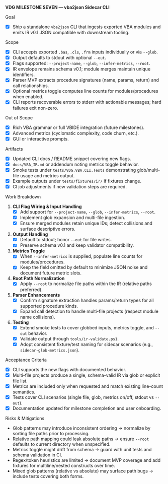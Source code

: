 **VDG MILESTONE SEVEN — vba2json Sidecar CLI**

Goal
- [x] Ship a standalone `vba2json` CLI that ingests exported VBA modules and emits IR v0.1 JSON compatible with downstream tooling.

Scope
- [x] CLI accepts exported `.bas`, `.cls`, `.frm` inputs individually or via `--glob`.
- [x] Output defaults to stdout with optional `--out`.
- [x] Flags supported: `--project-name`, `--glob`, `--infer-metrics`, `--root`.
- [x] IR envelope remains schema v0.1; module merges maintain unique identifiers.
- [x] Parser MVP extracts procedure signatures (name, params, return) and call relationships.
- [x] Optional metrics toggle computes line counts for modules/procedures when enabled.
- [x] CLI reports recoverable errors to stderr with actionable messages; hard failures exit non-zero.

Out of Scope
- [x] Rich VBA grammar or full VBIDE integration (future milestones).
- [x] Advanced metrics (cyclomatic complexity, code churn, etc.).
- [x] GUI or interactive prompts.

Artifacts
- [x] Updated CLI docs / README snippet covering new flags.
- [x] `docs/VBA_IR.md` or addendum noting metrics toggle behavior.
- [x] Smoke tests under `tests/VDG.VBA.CLI.Tests` demonstrating glob/multi-file usage and metrics output.
- [x] Example outputs under `tests/fixtures/ir/` if fixtures change.
- [x] CI job adjustments if new validation steps are required.

Work Breakdown
1. **CLI Flag Wiring & Input Handling**
   - [x] Add support for `--project-name`, `--glob`, `--infer-metrics`, `--root`.
   - [x] Implement glob expansion and multi-file ingestion.
   - [x] Ensure merged modules retain unique IDs; detect collisions and surface descriptive errors.
2. **Output Handling**
   - [x] Default to stdout; honor `--out` for file writes.
   - [x] Preserve schema v0.1 and keep validator compatibility.
3. **Metrics Toggle**
   - [x] When `--infer-metrics` is supplied, populate line counts for modules/procedures.
   - [x] Keep the field omitted by default to minimize JSON noise and document future metric slots.
4. **Root Path Normalization**
   - [x] Apply `--root` to normalize file paths within the IR (relative paths preferred).
5. **Parser Enhancements**
   - [x] Confirm signature extraction handles params/return types for all supported procedure kinds.
   - [x] Expand call detection to handle multi-file projects (respect module name collisions).
6. **Testing**
   - [x] Extend smoke tests to cover globbed inputs, metrics toggle, and `--out` behavior.
   - [x] Validate output through `tools/ir-validate.ps1`.
   - [x] Adopt consistent fixture/test naming for sidecar scenarios (e.g., `sidecar-glob-metrics.json`).

Acceptance Criteria
- [x] CLI supports the new flags with documented behavior.
- [x] Multi-file projects produce a single, schema-valid IR via glob or explicit file list.
- [x] Metrics are included only when requested and match existing line-count semantics.
- [x] Tests cover CLI scenarios (single file, glob, metrics on/off, stdout vs `--out`).
- [x] Documentation updated for milestone completion and user onboarding.

Risks & Mitigations
- Glob patterns may introduce inconsistent ordering → normalize by sorting file paths prior to processing.
- Relative path mapping could leak absolute paths → ensure `--root` defaults to current directory when unspecified.
- Metrics toggle might drift from schema → guard with unit tests and schema validation in CI.
- Regex/token heuristics are limited → document MVP coverage and add fixtures for multiline/nested constructs over time.
- Mixed glob patterns (relative vs absolute) may surface path bugs → include tests covering both forms.
